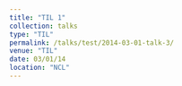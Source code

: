 ```yaml
---
title: "TIL 1"
collection: talks
type: "TIL"
permalink: /talks/test/2014-03-01-talk-3/
venue: "TIL"
date: 03/01/14                    
location: "NCL" 
---
```




